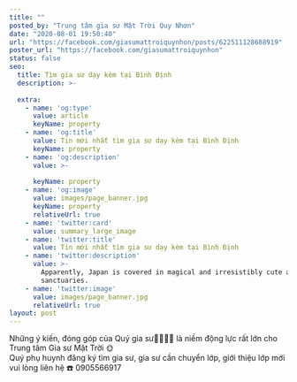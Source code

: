 ```yaml
---
title: ""
posted_by: "Trung tâm gia sư Mặt Trời Quy Nhơn"
date: "2020-08-01 19:50:40"
url: "https://facebook.com/giasumattroiquynhon/posts/622511128688919"
poster_url: "https://facebook.com/giasumattroiquynhon"
status: false
seo:
  title: Tìm gia sư dạy kèm tại Bình Định
  description: >-
    
  extra:
    - name: 'og:type'
      value: article
      keyName: property
    - name: 'og:title'
      value: Tin mới nhất tìm gia sư dạy kèm tại Bình Định
      keyName: property
    - name: 'og:description'
      value: >-
        
      keyName: property
    - name: 'og:image'
      value: images/page_banner.jpg
      keyName: property
      relativeUrl: true
    - name: 'twitter:card'
      value: summary_large_image
    - name: 'twitter:title'
      value: Tin mới nhất tìm gia sư dạy kèm tại Bình Định
    - name: 'twitter:description'
      value: >-
        Apparently, Japan is covered in magical and irresistibly cute animal
        sanctuaries.
    - name: 'twitter:image'
      value: images/page_banner.jpg
      relativeUrl: true
layout: post
---
```

Những ý kiến, đóng góp của Quý gia sư👨‍🏫👩‍🏫 là niềm động lực rất lớn cho Trung tâm Gia sư Mặt Trời 🌞<br>Quý phụ huynh đăng ký tìm gia sư, gia sư cần chuyển lớp, giới thiệu lớp mới vui lòng liên hệ ☎️ 0905566917
